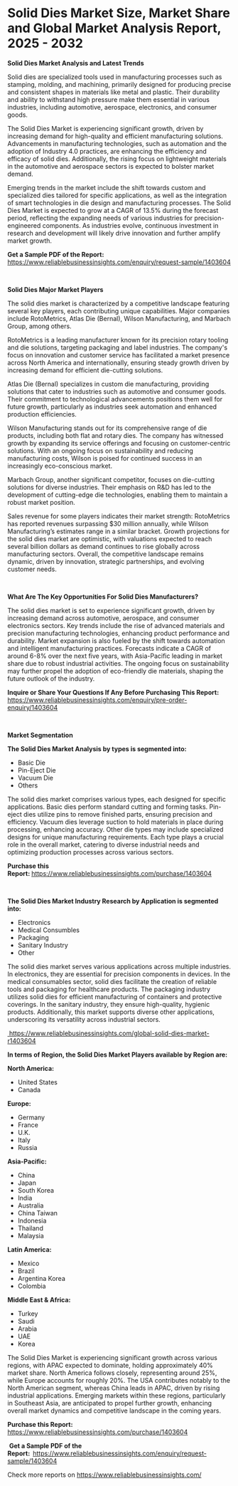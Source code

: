 <p><h1>Solid Dies Market Size, Market Share and Global Market Analysis Report, 2025 - 2032</h1></p><p><strong>Solid Dies Market Analysis and Latest Trends</strong></p>
<p><p>Solid dies are specialized tools used in manufacturing processes such as stamping, molding, and machining, primarily designed for producing precise and consistent shapes in materials like metal and plastic. Their durability and ability to withstand high pressure make them essential in various industries, including automotive, aerospace, electronics, and consumer goods.</p><p>The Solid Dies Market is experiencing significant growth, driven by increasing demand for high-quality and efficient manufacturing solutions. Advancements in manufacturing technologies, such as automation and the adoption of Industry 4.0 practices, are enhancing the efficiency and efficacy of solid dies. Additionally, the rising focus on lightweight materials in the automotive and aerospace sectors is expected to bolster market demand.</p><p>Emerging trends in the market include the shift towards custom and specialized dies tailored for specific applications, as well as the integration of smart technologies in die design and manufacturing processes. The Solid Dies Market is expected to grow at a CAGR of 13.5% during the forecast period, reflecting the expanding needs of various industries for precision-engineered components. As industries evolve, continuous investment in research and development will likely drive innovation and further amplify market growth.</p></p>
<p><strong>Get a Sample PDF of the Report:&nbsp;</strong> <a href="https://www.reliablebusinessinsights.com/enquiry/request-sample/1403604?utm_campaign=2655&utm_medium=2&utm_source=Github&utm_content=ia&utm_term=28032025&utm_id=solid-dies">https://www.reliablebusinessinsights.com/enquiry/request-sample/1403604</a></p>
<p>&nbsp;</p>
<p><strong>Solid Dies Major Market Players</strong></p>
<p><p>The solid dies market is characterized by a competitive landscape featuring several key players, each contributing unique capabilities. Major companies include RotoMetrics, Atlas Die (Bernal), Wilson Manufacturing, and Marbach Group, among others.</p><p>RotoMetrics is a leading manufacturer known for its precision rotary tooling and die solutions, targeting packaging and label industries. The company's focus on innovation and customer service has facilitated a market presence across North America and internationally, ensuring steady growth driven by increasing demand for efficient die-cutting solutions.</p><p>Atlas Die (Bernal) specializes in custom die manufacturing, providing solutions that cater to industries such as automotive and consumer goods. Their commitment to technological advancements positions them well for future growth, particularly as industries seek automation and enhanced production efficiencies.</p><p>Wilson Manufacturing stands out for its comprehensive range of die products, including both flat and rotary dies. The company has witnessed growth by expanding its service offerings and focusing on customer-centric solutions. With an ongoing focus on sustainability and reducing manufacturing costs, Wilson is poised for continued success in an increasingly eco-conscious market.</p><p>Marbach Group, another significant competitor, focuses on die-cutting solutions for diverse industries. Their emphasis on R&D has led to the development of cutting-edge die technologies, enabling them to maintain a robust market position.</p><p>Sales revenue for some players indicates their market strength: RotoMetrics has reported revenues surpassing $30 million annually, while Wilson Manufacturing’s estimates range in a similar bracket. Growth projections for the solid dies market are optimistic, with valuations expected to reach several billion dollars as demand continues to rise globally across manufacturing sectors. Overall, the competitive landscape remains dynamic, driven by innovation, strategic partnerships, and evolving customer needs.</p></p>
<p>&nbsp;</p>
<p><strong>What Are The Key Opportunities For Solid Dies Manufacturers?</strong></p>
<p><p>The solid dies market is set to experience significant growth, driven by increasing demand across automotive, aerospace, and consumer electronics sectors. Key trends include the rise of advanced materials and precision manufacturing technologies, enhancing product performance and durability. Market expansion is also fueled by the shift towards automation and intelligent manufacturing practices. Forecasts indicate a CAGR of around 6-8% over the next five years, with Asia-Pacific leading in market share due to robust industrial activities. The ongoing focus on sustainability may further propel the adoption of eco-friendly die materials, shaping the future outlook of the industry.</p></p>
<p><strong>Inquire or Share Your Questions If Any Before Purchasing This Report:</strong> <a href="https://www.reliablebusinessinsights.com/enquiry/pre-order-enquiry/1403604?utm_campaign=2655&utm_medium=2&utm_source=Github&utm_content=ia&utm_term=28032025&utm_id=solid-dies">https://www.reliablebusinessinsights.com/enquiry/pre-order-enquiry/1403604</a></p>
<p>&nbsp;</p>
<p><strong>Market Segmentation</strong></p>
<p><strong>The Solid Dies Market Analysis by types is segmented into:</strong></p>
<p><ul><li>Basic Die</li><li>Pin-Eject Die</li><li>Vacuum Die</li><li>Others</li></ul></p>
<p><p>The solid dies market comprises various types, each designed for specific applications. Basic dies perform standard cutting and forming tasks. Pin-eject dies utilize pins to remove finished parts, ensuring precision and efficiency. Vacuum dies leverage suction to hold materials in place during processing, enhancing accuracy. Other die types may include specialized designs for unique manufacturing requirements. Each type plays a crucial role in the overall market, catering to diverse industrial needs and optimizing production processes across various sectors.</p></p>
<p><strong>Purchase this Report:&nbsp;</strong><a href="https://www.reliablebusinessinsights.com/purchase/1403604?utm_campaign=2655&utm_medium=2&utm_source=Github&utm_content=ia&utm_term=28032025&utm_id=solid-dies">https://www.reliablebusinessinsights.com/purchase/1403604</a></p>
<p>&nbsp;</p>
<p><strong>The Solid Dies Market Industry Research by Application is segmented into:</strong></p>
<p><ul><li>Electronics</li><li>Medical Consumbles</li><li>Packaging</li><li>Sanitary Industry</li><li>Other</li></ul></p>
<p><p>The solid dies market serves various applications across multiple industries. In electronics, they are essential for precision components in devices. In the medical consumables sector, solid dies facilitate the creation of reliable tools and packaging for healthcare products. The packaging industry utilizes solid dies for efficient manufacturing of containers and protective coverings. In the sanitary industry, they ensure high-quality, hygienic products. Additionally, this market supports diverse other applications, underscoring its versatility across industrial sectors.</p></p>
<p><a href="https://www.reliablebusinessinsights.com/global-solid-dies-market-r1403604?utm_campaign=2655&utm_medium=2&utm_source=Github&utm_content=ia&utm_term=28032025&utm_id=solid-dies">&nbsp;https://www.reliablebusinessinsights.com/global-solid-dies-market-r1403604</a></p>
<p><strong>In terms of Region, the Solid Dies Market Players available by Region are:</strong></p>
<p>
    <p> <strong> North America: </strong>
        <ul>
            <li>United States</li>
            <li>Canada</li>
        </ul>
        </p> 
    <p> <strong> Europe: </strong>
        <ul>
            <li>Germany</li>
            <li>France</li>
            <li>U.K.</li>
            <li>Italy</li>
            <li>Russia</li>
        </ul>
        </p> 
    <p> <strong> Asia-Pacific: </strong>
        <ul>
            <li>China</li>
            <li>Japan</li>
            <li>South Korea</li>
            <li>India</li>
            <li>Australia</li>
            <li>China Taiwan</li>
            <li>Indonesia</li>
            <li>Thailand</li>
            <li>Malaysia</li>
        </ul>
        </p> 
    <p> <strong> Latin America: </strong>
        <ul>
            <li>Mexico</li>
            <li>Brazil</li>
            <li>Argentina Korea</li>
            <li>Colombia</li>
        </ul>
        </p> 
    <p> <strong> Middle East & Africa: </strong>
        <ul>
            <li>Turkey</li>
            <li>Saudi</li>
            <li>Arabia</li>
            <li>UAE</li>
            <li>Korea</li>
        </ul>
    </p>
    </p>
<p><p>The Solid Dies Market is experiencing significant growth across various regions, with APAC expected to dominate, holding approximately 40% market share. North America follows closely, representing around 25%, while Europe accounts for roughly 20%. The USA contributes notably to the North American segment, whereas China leads in APAC, driven by rising industrial applications. Emerging markets within these regions, particularly in Southeast Asia, are anticipated to propel further growth, enhancing overall market dynamics and competitive landscape in the coming years.</p></p>
<p><strong>Purchase this Report: </strong><a href="https://www.reliablebusinessinsights.com/purchase/1403604?utm_campaign=2655&utm_medium=2&utm_source=Github&utm_content=ia&utm_term=28032025&utm_id=solid-dies">https://www.reliablebusinessinsights.com/purchase/1403604</a></p>
<p>&nbsp;<strong>Get a Sample PDF of the Report:&nbsp;&nbsp;</strong><a href="https://www.reliablebusinessinsights.com/enquiry/request-sample/1403604?utm_campaign=2655&utm_medium=2&utm_source=Github&utm_content=ia&utm_term=28032025&utm_id=solid-dies">https://www.reliablebusinessinsights.com/enquiry/request-sample/1403604</a></p>
<p><strong></strong></p>
<p>Check more reports on <a href="https://www.reliablebusinessinsights.com/?utm_campaign=2655&utm_medium=2&utm_source=Github&utm_content=ia&utm_term=28032025&utm_id=solid-dies">https://www.reliablebusinessinsights.com/</a></p>